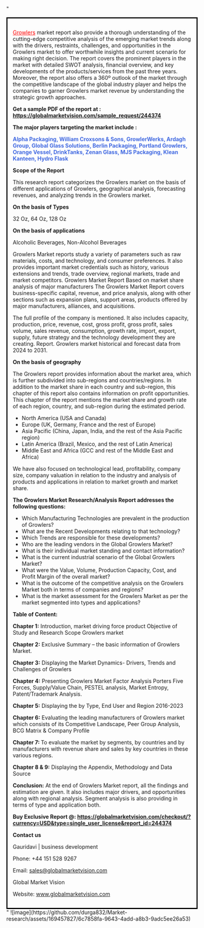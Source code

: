 "<div style='border: 3px solid black; padding: 1em;'>

<a style='color: #ff0000;' href='https://globalmarketvision.com/reports/global-growlers-market/244374'>Growlers</a> market report also provide a thorough understanding of the cutting-edge competitive analysis of the emerging market trends along with the drivers, restraints, challenges, and opportunities in the Growlers market to offer worthwhile insights and current scenario for making right decision. The report covers the prominent players in the market with detailed SWOT analysis, financial overview, and key developments of the products/services from the past three years. Moreover, the report also offers a 360º outlook of the market through the competitive landscape of the global industry player and helps the companies to garner Growlers market revenue by understanding the strategic growth approaches.

<strong>Get a sample PDF of the report at </strong><strong>:</strong><strong> <a style='color: #ff0000;' href='https://globalmarketvision.com/sample_request/244374?utm_source=linkedinPulse&utm_medium=Durga&utm_campaign=Durga'><strong>https://globalmarketvision.com/sample_request/244374</strong></a></strong>

<strong>The major players targeting the market include :</strong>

<strong style='color: #4169e1;'>Alpha Packaging, William Croxsons & Sons, GrowlerWerks, Ardagh Group, Global Glass Solutions, Berlin Packaging, Portland Growlers, Orange Vessel, DrinkTanks, Zenan Glass, MJS Packaging, Klean Kanteen, Hydro Flask</strong>

<strong>Scope of the Report</strong>

This research report categorizes the Growlers market on the basis of different applications of Growlers, geographical analysis, forecasting revenues, and analyzing trends in the Growlers market.

<strong>On the basis of Types</strong>

32 Oz, 64 Oz, 128 Oz

<strong>On the basis of applications</strong>

Alcoholic Beverages, Non-Alcohol Beverages

Growlers Market reports study a variety of parameters such as raw materials, costs, and technology, and consumer preferences. It also provides important market credentials such as history, various extensions and trends, trade overview, regional markets, trade and market competitors. Growlers Market Report Based on market share analysis of major manufacturers The Growlers Market Report covers business-specific capital, revenue, and price analysis, along with other sections such as expansion plans, support areas, products offered by major manufacturers, alliances, and acquisitions.

The full profile of the company is mentioned. It also includes capacity, production, price, revenue, cost, gross profit, gross profit, sales volume, sales revenue, consumption, growth rate, import, export, supply, future strategy and the technology development they are creating. Report. Growlers market historical and forecast data from 2024 to 2031.

<strong>On the basis of geography</strong>

The Growlers report provides information about the market area, which is further subdivided into sub-regions and countries/regions. In addition to the market share in each country and sub-region, this chapter of this report also contains information on profit opportunities. This chapter of the report mentions the market share and growth rate of each region, country, and sub-region during the estimated period.
<ul>
  <li>North America (USA and Canada)</li>
  <li>Europe (UK, Germany, France and the rest of Europe)</li>
  <li>Asia Pacific (China, Japan, India, and the rest of the Asia Pacific region)</li>
  <li>Latin America (Brazil, Mexico, and the rest of Latin America)</li>
  <li>Middle East and Africa (GCC and rest of the Middle East and Africa)</li>
</ul>
We have also focused on technological lead, profitability, company size, company valuation in relation to the industry and analysis of products and applications in relation to market growth and market share.

<strong>The Growlers Market Research/Analysis Report addresses the following questions:</strong>
<ul>
  <li>Which Manufacturing Technologies are prevalent in the production of Growlers?</li>
  <li>What are the Recent Developments relating to that technology?</li>
  <li>Which Trends are responsible for these developments?</li>
  <li>Who are the leading vendors in the Global Growlers Market?</li>
  <li>What is their individual market standing and contact information?</li>
  <li>What is the current industrial scenario of the Global Growlers Market?</li>
  <li>What were the Value, Volume, Production Capacity, Cost, and Profit Margin of the overall market?</li>
  <li>What is the outcome of the competitive analysis on the Growlers Market both in terms of companies and regions?</li>
  <li>What is the market assessment for the Growlers Market as per the market segmented into types and applications?</li>
</ul>
<strong>Table of Content:</strong>

<strong>Chapter 1:</strong> Introduction, market driving force product Objective of Study and Research Scope Growlers market

<strong>Chapter 2:</strong> Exclusive Summary – the basic information of Growlers Market.

<strong>Chapter 3:</strong> Displaying the Market Dynamics- Drivers, Trends and Challenges of Growlers

<strong>Chapter 4:</strong> Presenting Growlers Market Factor Analysis Porters Five Forces, Supply/Value Chain, PESTEL analysis, Market Entropy, Patent/Trademark Analysis.

<strong>Chapter 5:</strong> Displaying the by Type, End User and Region 2016-2023

<strong>Chapter 6:</strong> Evaluating the leading manufacturers of Growlers market which consists of its Competitive Landscape, Peer Group Analysis, BCG Matrix &amp; Company Profile

<strong>Chapter 7: </strong>To evaluate the market by segments, by countries and by manufacturers with revenue share and sales by key countries in these various regions.

<strong>Chapter 8 &amp; 9:</strong> Displaying the Appendix, Methodology and Data Source

<strong>Conclusion:</strong> At the end of Growlers Market report, all the findings and estimation are given. It also includes major drivers, and opportunities along with regional analysis. Segment analysis is also providing in terms of type and application both.

<strong>Buy Exclusive Report @: <strong><a style='color: #ff0000;' href='https://globalmarketvision.com/checkout/?currency=USD&type=single_user_license&report_id=244374?utm_source=linkedinPulse&utm_medium=Durga&utm_campaign=Durga'>https://globalmarketvision.com/checkout/?currency=USD&type=single_user_license&report_id=244374</a></strong></strong>

<strong>Contact us</strong>

Gauridavi | business development

Phone: +44 151 528 9267

Email: <a href='mailto:sales@globalmarketvision.com'>sales@globalmarketvision.com</a>

Global Market Vision

Website: <a href='http://www.globalmarketvision.com/'>www.globalmarketvision.com</a>

</div>"
![image](https://github.com/durga832/Market-research/assets/169457827/6c7858fa-9643-4add-a8b3-9adc5ee26a53)
